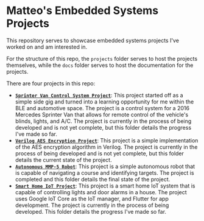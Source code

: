 # Matteo's Embedded Systems Projects
This repository serves to showcase embedded systems projects I've worked on and am interested in.

For the structure of this repo, the `projects` folder serves to host the projects themselves, while the `docs` folder serves to host the documentation for the projects.

There are four projects in this repo:
- [**`Sprinter Van Control System Project`**](projects/sprinter_van_project/): This project started off as a simple side gig and turned into a learning opportunity for me within the BLE and automotive space. The project is a control system for a 2016 Mercedes Sprinter Van that allows for remote control of the vehicle's blinds, lights, and A/C. The project is currently in the process of being developed and is not yet complete, but this folder details the progress I've made so far.
- [**`Verilog AES Encryption Project`**](projects/verilog_encryption_project/): This project is a simple implementation of the AES encryption algorithm in Verilog. The project is currently in the process of being developed and is not yet complete, but this folder details the current state of the project.
- [**`Autonomous MMP-5 Robot`**](projects/autonomous_mmp5_robot/): This project is a simple autonomous robot that is capable of navigating a course and identifying targets. The project is completed and this folder details the final state of the project.
- [**`Smart Home IoT Project`**](projects/smart_home_project/): This project is a smart home IoT system that is capable of controlling lights and door alarms in a house. The project uses Google IoT Core as the IoT manager, and Flutter for app development. The project is currently in the process of being developed. This folder details the progress I've made so far.
